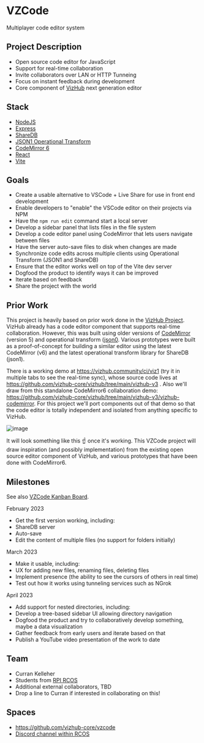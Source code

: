# VZCode
Multiplayer code editor system

## Project Description

 * Open source code editor for JavaScript
 * Support for real-time collaboration
 * Invite collaborators over LAN or HTTP Tunneing
 * Focus on instant feedback during development
 * Core component of [VizHub](https://vizhub.com/) next generation editor
 
## Stack

 * [NodeJS](https://nodejs.org/en/)
 * [Express](https://expressjs.com/)
 * [ShareDB](https://github.com/share/sharedb)
 * [JSON1 Operational Transform](https://github.com/ottypes/json1)
 * [CodeMirror 6](https://codemirror.net/)
 * [React](https://reactjs.org/)
 * [Vite](https://vitejs.dev/)
 
## Goals

 * Create a usable alternative to VSCode + Live Share for use in front end development
 * Enable developers to "enable" the VSCode editor on their projects via NPM
 * Have the `npm run edit` command start a local server
 * Develop a sidebar panel that lists files in the file system
 * Develop a code editor panel using CodeMirror that lets users navigate between files
 * Have the server auto-save files to disk when changes are made
 * Synchronize code edits across multiple clients using Operational Transform (JSON1 and ShareDB)
 * Ensure that the editor works well on top of the Vite dev server
 * Dogfood the product to identify ways it can be improved
 * Iterate based on feedback
 * Share the project with the world
 
## Prior Work

This project is heavily based on prior work done in the [VizHub Project](https://github.com/vizhub-core/vizhub/). VizHub already has a code editor component that supports real-time collaboration. However, this was built using older versions of [CodeMirror](https://codemirror.net/5/) (version 5) and operational transform ([json0](https://github.com/ottypes/json0). Various prototypes were built as a proof-of-concept for building a similar editor using the latest CodeMirror (v6) and the latest operational transform library for ShareDB (json1).

There is a working demo at https://vizhub.community/ci/viz1 (try it in multiple tabs to see the real-time sync), whose source code lives at https://github.com/vizhub-core/vizhub/tree/main/vizhub-v3 . Also we'll draw from this standalone CodeMirror6 collaboration demo: https://github.com/vizhub-core/vizhub/tree/main/vizhub-v3/vizhub-codemirror. For this project we'll port components out of that demo so that the code editor is totally independent and isolated from anything specific to VizHub.

![image](https://user-images.githubusercontent.com/68416/213894278-51c7c9a9-dc11-42bc-ba10-c23109c473cd.png)

It will look something like this ☝️ once it's working. This VZCode project will draw inspiration (and possibly implementation) from the existing open source editor component of VizHub, and various prototypes that have been done with CodeMirror6.

## Milestones

See also [VZCode Kanban Board](https://github.com/orgs/vizhub-core/projects/2/views/1).

February 2023
 * Get the first version working, including:
 * ShareDB server
 * Auto-save
 * Edit the content of multiple files (no support for folders initially)

March 2023
 * Make it usable, including:
 * UX for adding new files, renaming files, deleting files
 * Implement presence (the ability to see the cursors of others in real time)
 * Test out how it works using tunneling services such as NGrok

April 2023
 * Add support for nested directories, including:
 * Develop a tree-based sidebar UI allowing directory navigation
 * Dogfood the product and try to collaboratively develop something, maybe a data visualization
 * Gather feedback from early users and iterate based on that
 * Publish a YouTube video presentation of the work to date

## Team

 * Curran Kelleher
 * Students from [RPI RCOS](https://rcos.io/)
 * Additional external collaborators, TBD
 * Drop a line to Curran if interested in collaborating on this!

## Spaces

 * https://github.com/vizhub-core/vzcode
 * [Discord channel within RCOS](https://discord.com/channels/738593165438746634/1066068656045441044)
